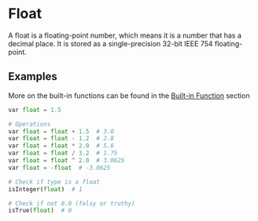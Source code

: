 # Float
A float is a floating-point number, which means it is a number that has a decimal place.
It is stored as a single-precision 32-bit IEEE 754 floating-point.


## Examples
More on the built-in functions can be found in the [Built-in Function]() section
```python
var float = 1.5

# Operations
var float = float + 1.5  # 3.0
var float = float - 1.2  # 2.8
var float = float * 2.0  # 5.6
var float = float / 3.2  # 1.75
var float = float ^ 2.0  # 3.0625
var float = -float  # -3.0625

# Check if type is a float
isInteger(float)  # 1

# Check if not 0.0 (falsy or truthy)
isTrue(float)  # 0
```
